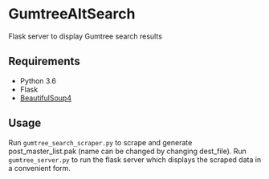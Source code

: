 # GumtreeAltSearch
Flask server to display Gumtree search results

## Requirements
 - Python 3.6
 - Flask
 - [BeautifulSoup4](https://pypi.org/project/bs4/)

## Usage
Run `gumtree_search_scraper.py` to scrape and generate post_master_list.pak (name can be changed by changing dest_file). Run `gumtree_server.py`
to run the flask server which displays the scraped data in a convenient form.
